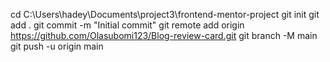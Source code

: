 cd C:\Users\hadey\Documents\project3\frontend-mentor-project
git init
git add .
git commit -m "Initial commit"
git remote add origin https://github.com/Olasubomi123/Blog-review-card.git
git branch -M main
git push -u origin main

